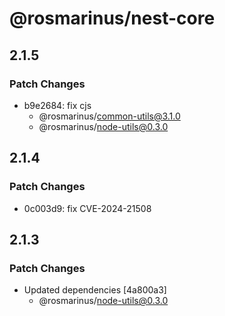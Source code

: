 # @rosmarinus/nest-core

## 2.1.5

### Patch Changes

- b9e2684: fix cjs
  - @rosmarinus/common-utils@3.1.0
  - @rosmarinus/node-utils@0.3.0

## 2.1.4

### Patch Changes

- 0c003d9: fix CVE-2024-21508

## 2.1.3

### Patch Changes

- Updated dependencies [4a800a3]
  - @rosmarinus/node-utils@0.3.0
